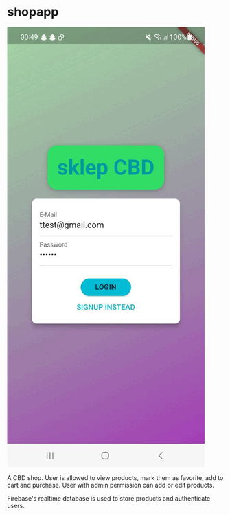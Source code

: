 # shopapp

![Alt Text](/lib/imgs/g.gif)


A CBD shop. User is allowed to view products, mark them as favorite, add to cart and purchase.
User with admin permission can add or edit products.

Firebase's realtime database is used to store products and authenticate users.

